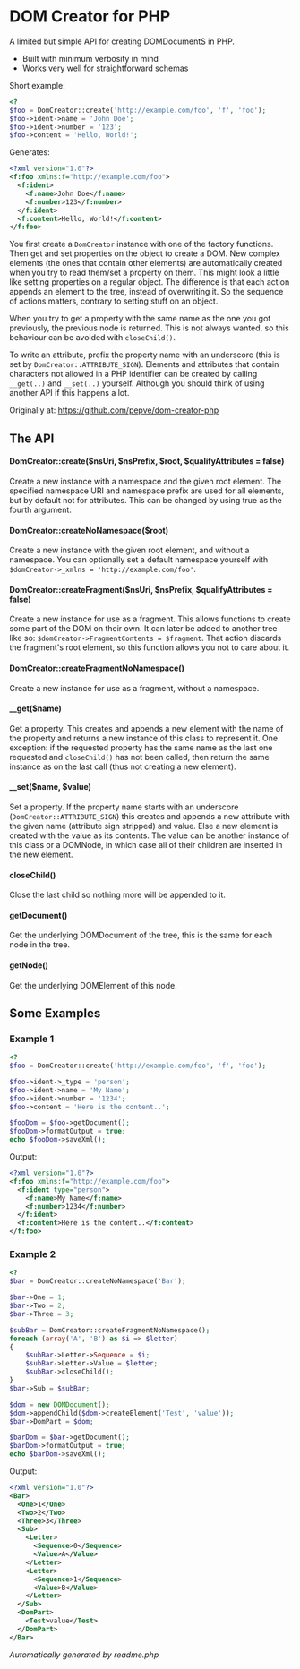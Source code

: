 # DOM Creator for PHP

A limited but simple API for creating DOMDocumentS in PHP.

- Built with minimum verbosity in mind
- Works very well for straightforward schemas

Short example:

```php
<?
$foo = DomCreator::create('http://example.com/foo', 'f', 'foo');
$foo->ident->name = 'John Doe';
$foo->ident->number = '123';
$foo->content = 'Hello, World!';
```

Generates:

```xml
<?xml version="1.0"?>
<f:foo xmlns:f="http://example.com/foo">
  <f:ident>
    <f:name>John Doe</f:name>
    <f:number>123</f:number>
  </f:ident>
  <f:content>Hello, World!</f:content>
</f:foo>
```

You first create a `DomCreator` instance with one of the factory functions. Then get and set properties on the object to create a DOM. New complex elements (the ones that contain other elements) are automatically created when you try to read them/set a property on them. This might look a little like setting properties on a regular object. The difference is that each action appends an element to the tree, instead of overwriting it. So the sequence of actions matters, contrary to setting stuff on an object.

When you try to get a property with the same name as the one you got previously, the previous node is returned. This is not always wanted, so this behaviour can be avoided with `closeChild()`.

To write an attribute, prefix the property name with an underscore (this is set by `DomCreator::ATTRIBUTE_SIGN`). Elements and attributes that contain characters not allowed in a PHP identifier can be created by calling `__get(..)` and `__set(..)` yourself. Although you should think of using
another API if this happens a lot.

Originally at: https://github.com/pepve/dom-creator-php

## The API

#### DomCreator::create($nsUri, $nsPrefix, $root, $qualifyAttributes = false)

Create a new instance with a namespace and the given root element. The specified namespace URI and namespace prefix are used for all elements, but by default not for attributes. This can be changed by using true as the fourth argument.

#### DomCreator::createNoNamespace($root)

Create a new instance with the given root element, and without a namespace. You can optionally set a default namespace yourself with `$domCreator->_xmlns = 'http://example.com/foo'`.

#### DomCreator::createFragment($nsUri, $nsPrefix, $qualifyAttributes = false)

Create a new instance for use as a fragment. This allows functions to create some part of the DOM on their own. It can later be added to another tree like so: `$domCreator->FragmentContents = $fragment`. That action discards the fragment's root element, so this function allows you not to care about it.

#### DomCreator::createFragmentNoNamespace()

Create a new instance for use as a fragment, without a namespace.

####  __get($name)

Get a property. This creates and appends a new element with the name of the property and returns a new instance of this class to represent it. One exception: if the requested property has the same name as the last one requested and `closeChild()` has not been called, then return the same instance as on the last call (thus not creating a new element).

####  __set($name, $value)

Set a property. If the property name starts with an underscore (`DomCreator::ATTRIBUTE_SIGN`) this creates and appends a new attribute with the given name (attribute sign stripped) and value. Else a new element is created with the value as its contents. The value can be another instance of this class or a DOMNode, in which case all of their children are inserted in the new element.

####  closeChild()

Close the last child so nothing more will be appended to it.

####  getDocument()

Get the underlying DOMDocument of the tree, this is the same for each node in the tree.

####  getNode()

Get the underlying DOMElement of this node.

## Some Examples

### Example 1

```php
<?
$foo = DomCreator::create('http://example.com/foo', 'f', 'foo');

$foo->ident->_type = 'person';
$foo->ident->name = 'My Name';
$foo->ident->number = '1234';
$foo->content = 'Here is the content..';

$fooDom = $foo->getDocument();
$fooDom->formatOutput = true;
echo $fooDom->saveXml();
```

Output:

```xml
<?xml version="1.0"?>
<f:foo xmlns:f="http://example.com/foo">
  <f:ident type="person">
    <f:name>My Name</f:name>
    <f:number>1234</f:number>
  </f:ident>
  <f:content>Here is the content..</f:content>
</f:foo>
```

### Example 2

```php
<?
$bar = DomCreator::createNoNamespace('Bar');

$bar->One = 1;
$bar->Two = 2;
$bar->Three = 3;

$subBar = DomCreator::createFragmentNoNamespace();
foreach (array('A', 'B') as $i => $letter)
{
	$subBar->Letter->Sequence = $i;
	$subBar->Letter->Value = $letter;
	$subBar->closeChild();
}
$bar->Sub = $subBar;

$dom = new DOMDocument();
$dom->appendChild($dom->createElement('Test', 'value'));
$bar->DomPart = $dom;

$barDom = $bar->getDocument();
$barDom->formatOutput = true;
echo $barDom->saveXml();
```

Output:

```xml
<?xml version="1.0"?>
<Bar>
  <One>1</One>
  <Two>2</Two>
  <Three>3</Three>
  <Sub>
    <Letter>
      <Sequence>0</Sequence>
      <Value>A</Value>
    </Letter>
    <Letter>
      <Sequence>1</Sequence>
      <Value>B</Value>
    </Letter>
  </Sub>
  <DomPart>
    <Test>value</Test>
  </DomPart>
</Bar>
```

_Automatically generated by readme.php_
